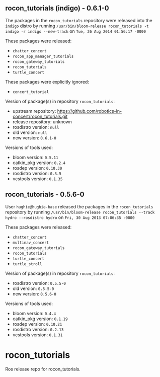 ## rocon_tutorials (indigo) - 0.6.1-0

The packages in the `rocon_tutorials` repository were released into the `indigo` distro by running `/usr/bin/bloom-release rocon_tutorials -t indigo -r indigo --new-track` on `Tue, 26 Aug 2014 01:56:17 -0000`

These packages were released:
- `chatter_concert`
- `rocon_app_manager_tutorials`
- `rocon_gateway_tutorials`
- `rocon_tutorials`
- `turtle_concert`

These packages were explicitly ignored:
- `concert_tutorial`

Version of package(s) in repository `rocon_tutorials`:
- upstream repository: https://github.com/robotics-in-concert/rocon_tutorials.git
- release repository: unknown
- rosdistro version: `null`
- old version: `null`
- new version: `0.6.1-0`

Versions of tools used:
- bloom version: `0.5.11`
- catkin_pkg version: `0.2.4`
- rosdep version: `0.10.30`
- rosdistro version: `0.3.5`
- vcstools version: `0.1.35`


## rocon_tutorials - 0.5.6-0

User `hughie@hughie-base` released the packages in the `rocon_tutorials` repository by running `/usr/bin/bloom-release rocon_tutorials --track hydro --rosdistro hydro` on `Fri, 30 Aug 2013 07:06:35 -0000`

These packages were released:
- `chatter_concert`
- `multinav_concert`
- `rocon_gateway_tutorials`
- `rocon_tutorials`
- `turtle_concert`
- `turtle_stroll`

Version of package(s) in repository `rocon_tutorials`:
- rosdistro version: `0.5.5-0`
- old version: `0.5.5-0`
- new version: `0.5.6-0`

Versions of tools used:
- bloom version: `0.4.4`
- catkin_pkg version: `0.1.19`
- rosdep version: `0.10.21`
- rosdistro version: `0.2.13`
- vcstools version: `0.1.31`


rocon_tutorials
===============

Ros release repo for rocon_tutorials.